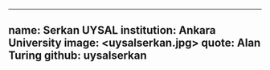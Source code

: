 ------------------
name: Serkan UYSAL
institution: Ankara University
image: <uysalserkan.jpg>
quote: Alan Turing
github: uysalserkan
------------------
